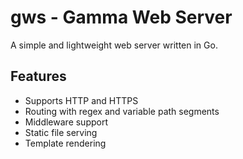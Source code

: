 # gws - Gamma Web Server
A simple and lightweight web server written in Go.

## Features

- Supports HTTP and HTTPS
- Routing with regex and variable path segments
- Middleware support
- Static file serving
- Template rendering
